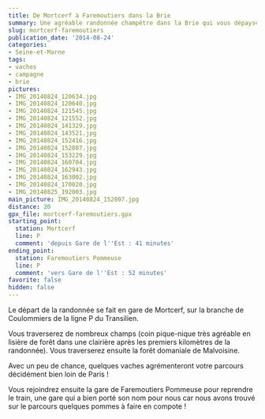 ```yaml
---
title: De Mortcerf à Faremoutiers dans la Brie
summary: Une agréable randonnée champêtre dans la Brie qui vous dépaysera bien !
slug: mortcerf-faremoutiers
publication_date: '2014-08-24'
categories:
- Seine-et-Marne
tags:
- vaches
- campagne
- brie
pictures:
- IMG_20140824_120634.jpg
- IMG_20140824_120640.jpg
- IMG_20140824_121545.jpg
- IMG_20140824_121552.jpg
- IMG_20140824_141329.jpg
- IMG_20140824_143521.jpg
- IMG_20140824_152416.jpg
- IMG_20140824_152807.jpg
- IMG_20140824_153229.jpg
- IMG_20140824_160704.jpg
- IMG_20140824_162943.jpg
- IMG_20140824_163002.jpg
- IMG_20140824_170020.jpg
- IMG_20140825_192003.jpg
main_picture: IMG_20140824_152807.jpg
distance: 20
gpx_file: mortcerf-faremoutiers.gpx
starting_point:
  station: Mortcerf
  line: P
  comment: 'depuis Gare de l''Est : 41 minutes'
ending_point:
  station: Faremoutiers Pommeuse
  line: P
  comment: 'vers Gare de l''Est : 52 minutes'
favorite: false
hidden: false
---
```


Le départ de la randonnée se fait en gare de Mortcerf, sur la branche de Coulommiers de la ligne P du Transilien.

Vous traverserez de nombreux champs (coin pique-nique très agréable en lisière de forêt dans une clairière après les premiers kilomètres de la randonnée). Vous traverserez ensuite la forêt domaniale de Malvoisine.

Avec un peu de chance, quelques vaches agrémenteront votre parcours décidément bien loin de Paris !

Vous rejoindrez ensuite la gare de Faremoutiers Pommeuse pour reprendre le train, une gare qui a bien porté son nom pour nous car nous avons trouvé sur le parcours quelques pommes à faire en compote !
